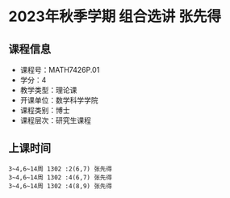 # 2023年秋季学期 组合选讲 张先得






## 课程信息

- 课程号：MATH7426P.01
- 学分：4
- 教学类型：理论课
- 开课单位：数学科学学院
- 课程类别：博士
- 课程层次：研究生课程

## 上课时间

```
3~4,6~14周 1302 :2(6,7) 张先得
3~4,6~14周 1302 :4(6,7) 张先得
3~4,6~14周 1302 :4(8,9) 张先得
```

